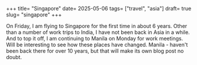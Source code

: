 +++
title= "Singapore"
date= 2025-05-06
tags= ["travel", "asia"]
draft= true
slug= "singapore"
+++

On Friday, I am flying to Singapore for the first time in about 6 years. Other than a number of work trips to India, I have not been back in Asia in a while. And to top it off, I am continuing to Manila on Monday for work meetings. Will be interesting to see how these places have changed. Manila - haven't been back there for over 10 years, but that will make its own blog post no doubt. 
